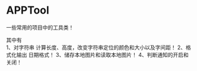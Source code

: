 # APPTool
一些常用的项目中的工具类！

其中有  
     1、对字符串 计算长度、高度，改变字符串定位的颜色和大小以及字间距！
     2、格式化输出  日期格式！
     3、储存本地图片和读取本地图片！
     4、判断通知的开启和关闭！
